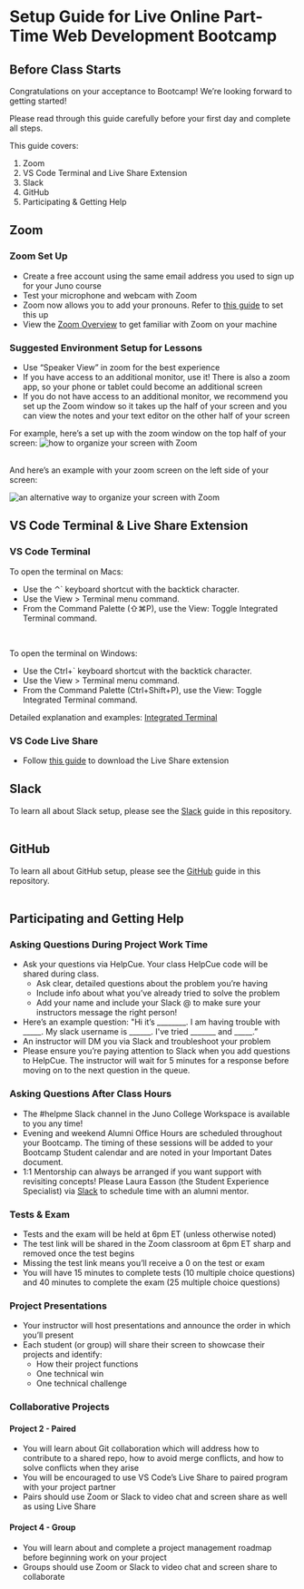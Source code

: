 # Setup Guide for Live Online Part-Time Web Development Bootcamp

## Before Class Starts

Congratulations on your acceptance to Bootcamp! We’re looking forward to getting started!  

Please read through this guide carefully before your first day and complete all steps.

This guide covers:
1. Zoom 
2. VS Code Terminal and Live Share Extension
3. Slack
4. GitHub
5. Participating & Getting Help 


## Zoom

### Zoom Set Up
- Create a free account using the same email address you used to sign up for your Juno course
- Test your microphone and webcam with Zoom
- Zoom now allows you to add your pronouns. Refer to [this guide](https://support.zoom.us/hc/en-us/articles/4402698027533) to set this up 
- View the [Zoom Overview](https://support.zoom.us/hc/en-us/articles/201362193-Joining-a-Meeting) to get familiar with Zoom on your machine

### Suggested Environment Setup for Lessons
- Use “Speaker View” in zoom for the best experience
- If you have access to an additional monitor, use it! There is also a zoom app, so your phone or tablet could become an additional screen
- If you do not have access to an additional monitor, we recommend you set up the Zoom window so it takes up the half of your screen and you can view the notes and your text editor on the other half of your screen

For example, here’s a set up with the zoom window on the top half of your screen:
![how to organize your screen with Zoom](./assets/Setup-1.png)

</br>
And here’s an example with your zoom screen on the left side of your screen:

![an alternative way to organize your screen with Zoom](./assets/Setup-2.png)
</br>

## VS Code Terminal & Live Share Extension

 
### VS Code Terminal

To open the terminal on Macs:
- Use the ⌃` keyboard shortcut with the backtick character.
- Use the View > Terminal menu command.
- From the Command Palette (⇧⌘P), use the View: Toggle Integrated Terminal command.
</br>

To open the terminal on Windows:
- Use the Ctrl+` keyboard shortcut with the backtick character.
- Use the View > Terminal menu command.
- From the Command Palette (Ctrl+Shift+P), use the View: Toggle Integrated Terminal command.

Detailed explanation and examples:
[Integrated Terminal](https://code.visualstudio.com/docs/editor/integrated-terminal)

### VS Code Live Share
- Follow [this guide](https://www.digitalocean.com/community/tutorials/how-to-use-live-share-with-visual-studio-code) to download the Live Share extension

## Slack
To learn all about Slack setup, please see the [Slack](./Slack.md) guide in this repository. 
</br> </br>

## GitHub
To learn all about GitHub setup, please see the [GitHub](./GitHub.md) guide in this repository.
</br> </br>

## Participating and Getting Help

### Asking Questions During Project Work Time
- Ask your questions via HelpCue. Your class HelpCue code will be shared during class.
  - Ask clear, detailed questions about the problem you’re having
  - Include info about what you’ve already tried to solve the problem
  - Add your name and include your Slack @ to make sure your instructors message the right person!
- Here’s an example question: "Hi it’s ________. I am having trouble with _____. My slack username is ______. I've tried _______ and _____.”
- An instructor will DM you via Slack and troubleshoot your problem
- Please ensure you’re paying attention to Slack when you add questions to HelpCue. The instructor will wait for 5 minutes for a response before moving on to the next question in the queue.

### Asking Questions After Class Hours
- The #helpme Slack channel in the Juno College Workspace is available to you any time!
- Evening and weekend Alumni Office Hours are scheduled throughout your Bootcamp. The timing of these sessions will be added to your Bootcamp Student calendar and are noted in your Important Dates document.
- 1:1 Mentorship can always be arranged if you want support with revisiting concepts! Please Laura Easson (the Student Experience Specialist) via [Slack](https://junocollege.slack.com/team/U01JN7E8ELE) to schedule time with an alumni mentor.

### Tests & Exam
- Tests and the exam will be held at 6pm ET (unless otherwise noted)
- The test link will be shared in the Zoom classroom at 6pm ET sharp and removed once the test begins
- Missing the test link means you’ll receive a 0 on the test or exam
- You will have 15 minutes to complete tests (10 multiple choice questions) and 40 minutes to complete the exam (25 multiple choice questions)

### Project Presentations
- Your instructor will host presentations and announce the order in which you’ll present
- Each student (or group) will share their screen to showcase their projects and identify:
  - How their project functions
  - One technical win
  - One technical challenge

### Collaborative Projects 

#### Project 2 - Paired
- You will learn about Git collaboration which will address how to contribute to a shared repo, how to avoid merge conflicts, and how to solve conflicts when they arise
- You will be encouraged to use VS Code’s Live Share to paired program with your project partner
- Pairs should use Zoom or Slack to video chat and screen share as well as using Live Share

#### Project 4 - Group
- You will learn about and complete a project management roadmap before beginning work on your project
- Groups should use Zoom or Slack to video chat and screen share to collaborate
